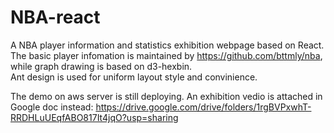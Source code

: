 # NBA-react
A NBA player information and statistics exhibition webpage based on React. <br/>
The basic player infomation is maintained by https://github.com/bttmly/nba, while graph drawing is based on d3-hexbin.<br/>
Ant design is used for uniform layout style and convinience.<br/>

The demo on aws server is still deploying. An exhibition vedio is attached in Google doc instead: https://drive.google.com/drive/folders/1rgBVPxwhT-RRDHLuUEqfABO817It4jqO?usp=sharing



